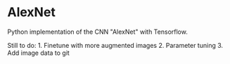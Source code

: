 # AlexNet

Python implementation of the CNN "AlexNet" with Tensorflow.

Still to do:
	1. Finetune with more augmented images
	2. Parameter tuning
	3. Add image data to git
